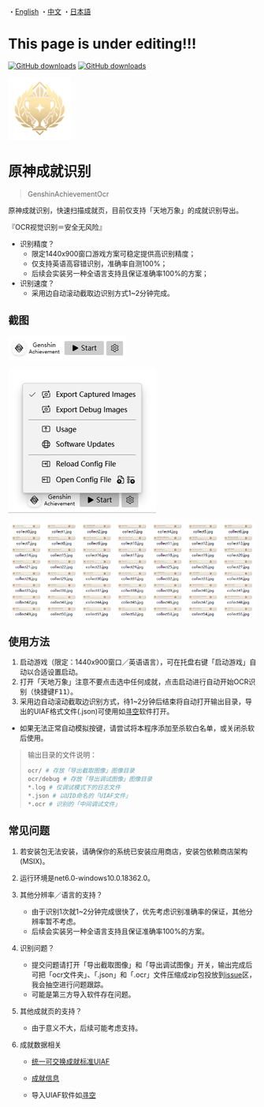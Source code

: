 ・[English](README.en.md) ・[中文](README.md) ・[日本語](README.jp.md)

# This page is under editing!!!

[![GitHub downloads](https://img.shields.io/github/downloads/genshin-matrix/genshin-achievement-ocr/total)](https://github.com/genshin-matrix/genshin-achievement-ocr/releases)
[![GitHub downloads](https://img.shields.io/github/downloads/genshin-matrix/genshin-achievement-ocr/latest/total)](https://github.com/genshin-matrix/genshin-achievement-ocr/releases)

<img src="assets/Achievement_Wonders_of_the_World.webp" alt="Achievement_Wonders_of_the_World"  />

# 原神成就识别

> GenshinAchievementOcr

原神成就识别，快速扫描成就页，目前仅支持「天地万象」的成就识别导出。

『OCR视觉识别＝安全无风险』

* 识别精度？
  * 限定1440x900窗口游戏方案可稳定提供高识别精度；
  * 仅支持英语高容错识别，准确率自测100%；
  * 后续会实装另一种全语言支持且保证准确率100%的方案；
* 识别速度？
  * 采用边自动滚动截取边识别方式1~2分钟完成。


## 截图

![](assets/image1.en.png)

![](assets/image2.en.png)

<img src="assets/image_kanyu.png" alt="image_kanyu" style="zoom: 80%;" />

## 使用方法

1. 启动游戏（限定：1440x900窗口／英语语言），可在托盘右键「启动游戏」自动以合适设置启动。
1. 打开「天地万象」注意不要点击选中任何成就，点击启动进行自动开始OCR识别（快捷键<kbd>F11</kbd>）。
1. 采用边自动滚动截取边识别方式，待1~2分钟后结束将自动打开输出目录，导出的UIAF格式文件(.json)可使用如[寻空](https://github.com/xunkong/xunkong)软件打开。

- 如果无法正常自动模拟按键，请尝试将本程序添加至杀软白名单，或关闭杀软后使用。

> 输出目录的文件说明：
>
> ```python
> ocr/ # 存放「导出截取图像」图像目录
> ocr/debug # 存放「导出调试图像」图像目录
> *.log # 仅调试模式下的日志文件
> *.json # 以UID命名的「UIAF文件」
> *.ocr # 识别的「中间调试文件」
> ```

## 常见问题

1. 若安装包无法安装，请确保你的系统已安装应用商店，安装包依赖商店架构 (MSIX)。

2. 运行环境是net6.0-windows10.0.18362.0。

3. 其他分辨率／语言的支持？

   - 由于识别1次就1~2分钟完成很快了，优先考虑识别准确率的保证，其他分辨率暂不考虑。
   - 后续会实装另一种全语言支持且保证准确率100%的方案。

4. 识别问题？

   - 提交问题请打开「导出截取图像」和「导出调试图像」开关，输出完成后可把「ocr文件夹」、「.json」和「.ocr」文件压缩成zip包投放到[issue](https://github.com/genshin-matrix/genshin-achievement-ocr/issues)区，我会抽空进行问题跟踪。
   - 可能是第三方导入软件存在问题。

5. 其他成就页的支持？
   - 由于意义不大，后续可能考虑支持。
6. 成就数据相关

   - [统一可交换成就标准UIAF](https://github.com/UIGF-org/UIGF-org.github.io/blob/f7edd354e4578b730c6a98c6db50b8fd00a94b37/docs/standards/UIAF.md)

   - [成就信息](https://github.com/dvaJi/genshin-data/blob/master/src/data/chinese-simplified/achievements/wonders_of_the_world.json)

   - 导入UIAF软件如[寻空](https://github.com/xunkong/xunkong)


